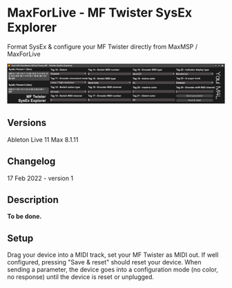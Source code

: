 # MaxForLive - MF Twister SysEx Explorer
Format SysEx &amp; configure your MF Twister directly from MaxMSP / MaxForLive

![MF Twister SysEx Explorer GUI](resources/Device.png)

## Versions
Ableton Live 11
Max 8.1.11

## Changelog
17 Feb 2022 - version 1

## Description
**To be done.**

## Setup
Drag your device into a MIDI track, set your MF Twister as MIDI out. If well configured, pressing "Save & reset" should reset your device.
When sending a parameter, the device goes into a configuration mode (no color, no response) until the device is reset or unplugged.